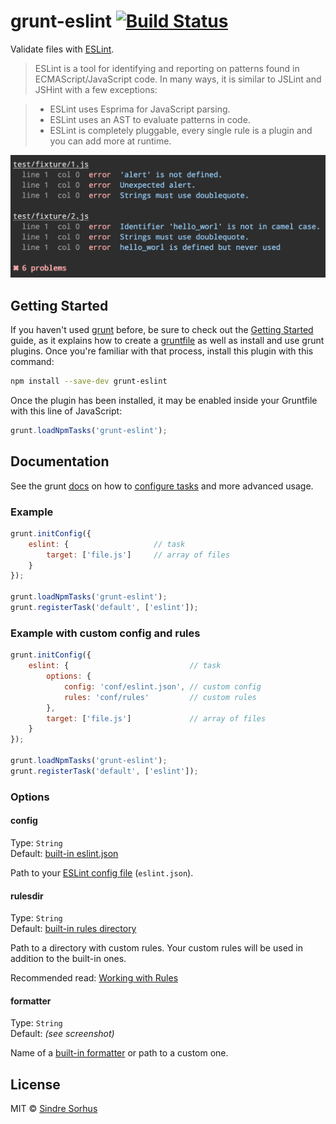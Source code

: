 # grunt-eslint [![Build Status](https://secure.travis-ci.org/sindresorhus/grunt-eslint.png?branch=master)](http://travis-ci.org/sindresorhus/grunt-eslint)

Validate files with [ESLint](https://github.com/nzakas/eslint).

> ESLint is a tool for identifying and reporting on patterns found in ECMAScript/JavaScript code. In many ways, it is similar to JSLint and JSHint with a few exceptions:

>- ESLint uses Esprima for JavaScript parsing.
>- ESLint uses an AST to evaluate patterns in code.
>- ESLint is completely pluggable, every single rule is a plugin and you can add more at runtime.

![screenshot](screenshot.png)


## Getting Started

If you haven't used [grunt][] before, be sure to check out the [Getting Started][] guide, as it explains how to create a [gruntfile][Getting Started] as well as install and use grunt plugins. Once you're familiar with that process, install this plugin with this command:

```sh
npm install --save-dev grunt-eslint
```

Once the plugin has been installed, it may be enabled inside your Gruntfile with this line of JavaScript:

```js
grunt.loadNpmTasks('grunt-eslint');
```

[grunt]: http://gruntjs.com
[Getting Started]: https://github.com/gruntjs/grunt/wiki/Getting-started


## Documentation

See the grunt [docs](https://github.com/gruntjs/grunt/wiki) on how to [configure tasks](https://github.com/gruntjs/grunt/wiki/Configuring-tasks) and more advanced usage.

### Example

```js
grunt.initConfig({
	eslint: {					// task
		target: ['file.js']		// array of files
	}
});

grunt.loadNpmTasks('grunt-eslint');
grunt.registerTask('default', ['eslint']);
```

### Example with custom config and rules

```js
grunt.initConfig({
	eslint: {							// task
		options: {
			config: 'conf/eslint.json',	// custom config
			rules: 'conf/rules'			// custom rules
		},
		target: ['file.js']				// array of files
	}
});

grunt.loadNpmTasks('grunt-eslint');
grunt.registerTask('default', ['eslint']);
```


### Options

#### config

Type: `String`  
Default: [built-in eslint.json](https://github.com/iancmyers/eslint-grunt/blob/master/tasks/conf/eslint.json)

Path to your [ESLint config file](https://github.com/nzakas/eslint/blob/master/docs/rules/README.md) (`eslint.json`).

#### rulesdir

Type: `String`  
Default: [built-in rules directory](https://github.com/nzakas/eslint/tree/master/lib/rules)

Path to a directory with custom rules. Your custom rules will be used in addition to the built-in ones.

Recommended read: [Working with Rules](https://github.com/nzakas/eslint/blob/master/docs/developer-guide/working-with-rules.md)

#### formatter

Type: `String`  
Default: *(see screenshot)*

Name of a [built-in formatter](https://github.com/nzakas/eslint/tree/master/lib/formatters) or path to a custom one.


## License

MIT © [Sindre Sorhus](http://sindresorhus.com)
